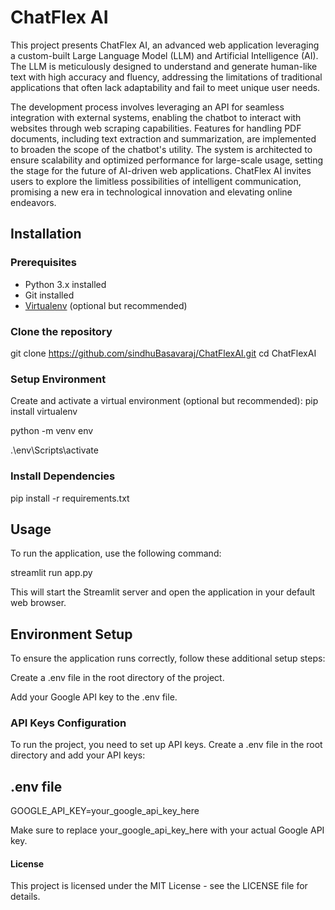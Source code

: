 # ChatFlex AI

This project presents ChatFlex AI, an advanced web application leveraging a custom-built Large Language Model (LLM) and Artificial Intelligence (AI). The LLM is meticulously designed to understand and generate human-like text with high accuracy and fluency, addressing the limitations of traditional applications that often lack adaptability and fail to meet unique user needs.

The development process involves leveraging an API for seamless integration with external systems, enabling the chatbot to interact with websites through web scraping capabilities. Features for handling PDF documents, including text extraction and summarization, are implemented to broaden the scope of the chatbot's utility. The system is architected to ensure scalability and optimized performance for large-scale usage, setting the stage for the future of AI-driven web applications. ChatFlex AI invites users to explore the limitless possibilities of intelligent communication, promising a new era in technological innovation and elevating online endeavors.

## Installation

### Prerequisites

- Python 3.x installed
- Git installed
- [Virtualenv](https://virtualenv.pypa.io/en/latest/) (optional but recommended)

### Clone the repository
git clone https://github.com/sindhuBasavaraj/ChatFlexAI.git
cd ChatFlexAI

### Setup Environment
Create and activate a virtual environment (optional but recommended):
pip install virtualenv

python -m venv env

.\env\Scripts\activate

### Install Dependencies
pip install -r requirements.txt

## Usage
To run the application, use the following command:

streamlit run app.py

This will start the Streamlit server and open the application in your default web browser.

## Environment Setup
To ensure the application runs correctly, follow these additional setup steps:

Create a .env file in the root directory of the project.

Add your Google API key to the .env file.

### API Keys Configuration
To run the project, you need to set up API keys.
Create a .env file in the root directory and add your API keys:


## .env file
GOOGLE_API_KEY=your_google_api_key_here

Make sure to replace your_google_api_key_here with your actual Google API key.


#### License
This project is licensed under the MIT License - see the LICENSE file for details.
